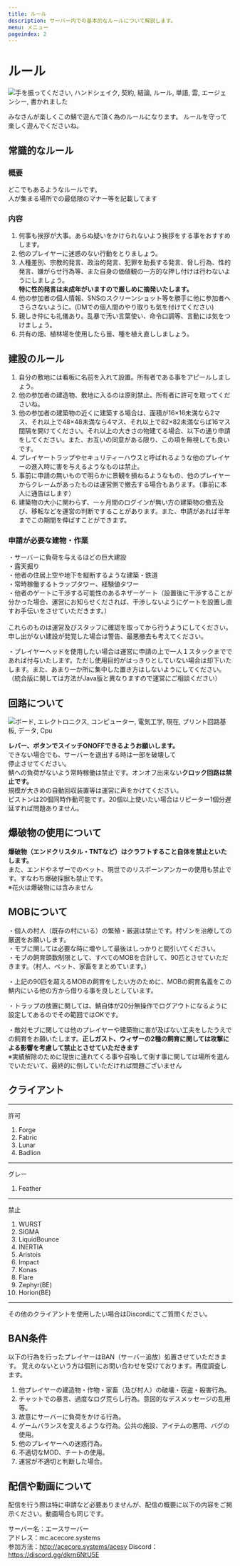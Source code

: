 ```yaml
---
title: ルール
description: サーバー内での基本的なルールについて解説します。
menu: メニュー
pageindex: 2
---
```

# ルール

<!--StartFragment-->

![手を振ってください, ハンドシェイク, 契約, 結論, ルール, 単語, 雲, エージェンシー, 書かれました](https://cdn.pixabay.com/photo/2018/03/07/08/13/shaking-hands-3205463_960_720.jpg)

<!--EndFragment-->

みなさんが楽しくこの鯖で遊んで頂く為のルールになります。
ルールを守って楽しく遊んでくださいね。

## 常識的なルール

### 概要

どこでもあるようなルールです。\
人が集まる場所での最低限のマナー等を記載してます

### 内容

1. 何事も挨拶が大事。あらぬ疑いをかけられないよう挨拶をする事をおすすめします。
2. 他のプレイヤーに迷惑のない行動をとりましょう。
3. 人種差別、宗教的発言、政治的発言、犯罪を助長する発言、脅し行為、性的発言、嫌がらせ行為等、また自身の価値観の一方的な押し付けは行わないようにしましょう。\
   **特に性的発言は未成年がいますので厳しめに摘発いたします。**
4. 他の参加者の個人情報、SNSのスクリーンショット等を勝手に他に参加者へさらさないように。(DMでの個人間のやり取りも気を付けてください)
5. 親しき仲にも礼儀あり。乱暴で汚い言葉使い、命令口調等、言動には気をつけましょう。
6. 共有の畑、植林場を使用したら苗、種を植え直ししましょう。

## 建設のルール

1. 自分の敷地には看板に名前を入れて設置。所有者である事をアピールしましょう。
2. 他の参加者の建造物、敷地に入るのは原則禁止。所有者に許可を取ってくださいね。
3. 他の参加者の建築物の近くに建築する場合は、面積が16×16未満なら2マス、それ以上で48×48未満なら4マス、それ以上で82×82未満ならば16マス間隔を開けてください。それ以上の大きさの物建てる場合、以下の通り申請をしてください。また、お互いの同意がある限り、この項を無視しても良いです。
4. プレイヤートラップやセキュリティーハウスと呼ばれるような他のプレイヤーの進入時に害を与えるようなものは禁止。
5. 事前に申請の無いもので明らかに景観を損ねるようなもの、他のプレイヤーからクレームがあったものは運営側で撤去する場合もあります。（事前に本人に通告はします）
6. 建築物の大小に関わらず、一ヶ月間のログインが無い方の建築物の撤去及び、移転などを運営の判断ですることがあります。また、申請があれば半年までこの期間を伸ばすことができます。

### 申請が必要な建物・作業

・サーバーに負荷を与えるほどの巨大建設\
・露天掘り\
・他者の住居上空や地下を縦断するような建築・鉄道\
・常時稼働するトラップタワー、経験値タワー\
・他者のゲートに干渉する可能性のあるネザーゲート（設置後に干渉することが分かった場合、運営にお知らせくだされば、干渉しないようにゲートを設置し直すお手伝いをさせていただきます。）\
\
これらのものは運営及びスタッフに確認を取ってから行うようにしてください。
申し出がない建設が発覚した場合は警告、最悪撤去も考えてください。

・プレイヤーヘッドを使用したい場合は運営に申請の上で一人１スタックまでであれば付与いたします。ただし使用目的がはっきりとしていない場合は却下いたします。また、あまり一か所に集中した置き方はしないようにしてください。\
（統合版に関しては方法がJava版と異なりますので運営にご相談ください）

## 回路について

<!--StartFragment-->

![ボード, エレクトロニクス, コンピューター, 電気工学, 現在, プリント回路基板, データ, Cpu](https://cdn.pixabay.com/photo/2014/09/20/13/52/board-453758_960_720.jpg)

<!--EndFragment-->

**レバー、ボタンでスイッチONOFFできるようお願いします。**\
できない場合でも、サーバーを退出する時は一部を破壊して\
停止させてください。\
鯖への負荷がないよう常時稼働は禁止です。オンオフ出来ない**クロック回路は禁止です。**\
規模が大きめの自動回収装置等は運営に声をかけてください。\
ピストンは20個同時作動可能です。20個以上使いたい場合はリピーター1個分遅延すれば問題ありません。

## 爆破物の使用について

**爆破物（エンドクリスタル・TNTなど）はクラフトすること自体を禁止といたします。**\
また、エンドやネザーでのベット、現世でのリスポーンアンカーの使用も禁止です。すなわち爆破採掘も禁止です。\
※花火は爆破物には含みません

## MOBについて

・個人の村人（既存の村にいる）の繁殖・厳選は禁止です。村ゾンを治療しての厳選をお願いします。\
・モブに関しては必要な時に増やして最後はしっかりと間引いてください。\
・モブの飼育頭数制限として、すべてのMOBを合計して、90匹とさせていただきます。（村人、ペット、家畜をまとめています。）

・上記の90匹を超えるMOBの飼育をしたい方のために、MOBの飼育名義をこの鯖内にいる他の方から借りる事を良しとしています。

・トラップの放置に関しては、鯖自体が20分無操作でログアウトになるように設定してあるのでその範囲ではOKです。

・敵対モブに関しては他のプレイヤーや建築物に害が及ばない工夫をしたうえでの飼育をお願いたします。**正しガスト、ウィザーの2種の飼育に関しては攻撃による影響を考慮して禁止とさせていただきます**\
※実績解除のために現世に連れてくる事や召喚して倒す事に関しては場所を選んでいただいて、最終的に倒していただければ問題ございません

## クライアント

<style>
.backglay {
    Background-color: #fbfbfb;
}
</style>
<div class="backglay">
<hr noshade>
許可<br>
<ol>

<li>Forge<br></li>
<li>Fabric<br></li>
<li>Lunar<br></li>
<li>Badlion<br></li>
</ol>
<hr noshade>

グレー<br>
<ol>

<li>Feather<br></li>
</ol>
<hr noshade>

禁止<br>
<ol>

<li>WURST<br></li>
<li>SIGMA<br></li>
<li>LiquidBounce<br></li>
<li>INERTIA<br></li>
<li>Aristois<br></li>
<li>Impact<br></li>
<li>Konas<br></li>
<li>Flare<br></li>
<li>Zephyr(BE)<br></li>
<li>Horion(BE)<br></li>
</ol>
<hr noshade>
</div>
その他のクライアントを使用したい場合はDiscordにてご質問ください。

## BAN条件

以下の行為を行ったプレイヤーはBAN（サーバー追放）処置させていただきます。
覚えのないという方は個別にお問い合わせを受けております。再度調査します。

1. 他プレイヤーの建造物・作物・家畜（及び村人）の破壊・窃盗・殺害行為。
2. チャットでの暴言、過度なログ荒らし行為。意図的なデスメッセージの乱用等。
3. 故意にサーバーに負荷をかける行為。
4. ゲームバランスを変えるような行為。公共の施設、アイテムの悪用、バグの使用。
5. 他のプレイヤーへの迷惑行為。
6. 不適切なMOD、チートの使用。
7. 運営が不適切と判断した場合。

## 配信や動画について

配信を行う際は特に申請など必要ありませんが、配信の概要に以下の内容をご掲示ください。動画場合も同じです。

サーバー名：エースサーバー\
アドレス：mc.acecore.systems\
参加方法：http://acecore.systems/acesv
Discord：https://discord.gg/dkrn6NtU5E